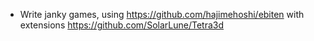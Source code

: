 * Write janky games, using https://github.com/hajimehoshi/ebiten with extensions https://github.com/SolarLune/Tetra3d
